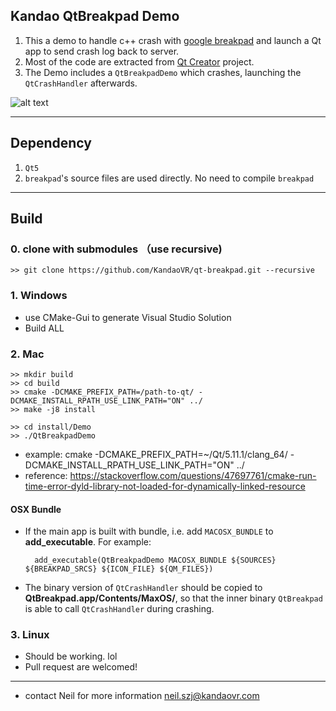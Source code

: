 ## Kandao QtBreakpad Demo

1. This a demo to handle c++ crash with [google breakpad](https://github.com/google/breakpad) and launch a Qt app to send crash log back to server.
2. Most of the code are extracted from [Qt Creator](https://github.com/qt-creator/qt-creator) project.
3. The Demo includes a `QtBreakpadDemo` which crashes, launching the `QtCrashHandler` afterwards.

![alt text](https://raw.githubusercontent.com/KandaoVR/qt-breakpad/master/docs/QtBreakpadDemo-screenshot-win.png "QtBreakpad Demo")
    
-----
## Dependency
1. `Qt5`
2. `breakpad`'s source files are used directly. No need to compile `breakpad`


-----
## Build
### 0. clone with submodules （use recursive)
	>> git clone https://github.com/KandaoVR/qt-breakpad.git --recursive

### 1. Windows
- use CMake-Gui to generate Visual Studio Solution
- Build ALL

### 2. Mac
    >> mkdir build
    >> cd build
    >> cmake -DCMAKE_PREFIX_PATH=/path-to-qt/ -DCMAKE_INSTALL_RPATH_USE_LINK_PATH="ON" ../
    >> make -j8 install

    >> cd install/Demo
    >> ./QtBreakpadDemo

- example: cmake -DCMAKE_PREFIX_PATH=~/Qt/5.11.1/clang_64/ -DCMAKE_INSTALL_RPATH_USE_LINK_PATH="ON" ../
- reference: https://stackoverflow.com/questions/47697761/cmake-run-time-error-dyld-library-not-loaded-for-dynamically-linked-resource

#### OSX Bundle
- If the main app is built with bundle, i.e. add `MACOSX_BUNDLE` to **add_executable**. For example:
        
        add_executable(QtBreakpadDemo MACOSX_BUNDLE ${SOURCES} ${BREAKPAD_SRCS} ${ICON_FILE} ${QM_FILES})
    
- The binary version of `QtCrashHandler` should be copied to **QtBreakpad.app/Contents/MaxOS/**, so that the inner binary `QtBreakpad` is able to call `QtCrashHandler` during crashing.

### 3. Linux
- Should be working. lol
- Pull request are welcomed!

-----
- contact Neil for more information neil.szj@kandaovr.com
